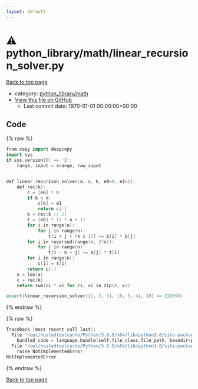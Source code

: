 ```yaml
---
layout: default
---
```


<!-- mathjax config similar to math.stackexchange -->
<script type="text/javascript" async
  src="https://cdnjs.cloudflare.com/ajax/libs/mathjax/2.7.5/MathJax.js?config=TeX-MML-AM_CHTML">
</script>
<script type="text/x-mathjax-config">
  MathJax.Hub.Config({
    TeX: { equationNumbers: { autoNumber: "AMS" }},
    tex2jax: {
      inlineMath: [ ['$','$'] ],
      processEscapes: true
    },
    "HTML-CSS": { matchFontHeight: false },
    displayAlign: "left",
    displayIndent: "2em"
  });
</script>

<script type="text/javascript" src="https://cdnjs.cloudflare.com/ajax/libs/jquery/3.4.1/jquery.min.js"></script>
<script src="https://cdn.jsdelivr.net/npm/jquery-balloon-js@1.1.2/jquery.balloon.min.js" integrity="sha256-ZEYs9VrgAeNuPvs15E39OsyOJaIkXEEt10fzxJ20+2I=" crossorigin="anonymous"></script>
<script type="text/javascript" src="../../../assets/js/copy-button.js"></script>
<link rel="stylesheet" href="../../../assets/css/copy-button.css" />


# :warning: python_library/math/linear_recursion_solver.py

<a href="../../../index.html">Back to top page</a>

* category: <a href="../../../index.html#fcc812ea527936762e2a2536e11e6960">python_library/math</a>
* <a href="{{ site.github.repository_url }}/blob/master/python_library/math/linear_recursion_solver.py">View this file on GitHub</a>
    - Last commit date: 1970-01-01 00:00:00+00:00




## Code

<a id="unbundled"></a>
{% raw %}
```cpp
from copy import deepcopy
import sys
if sys.version[0] == '2':
    range, input = xrange, raw_input


def linear_recursion_solver(a, x, k, e0=0, e1=1):
    def rec(k):
        c = [e0] * n
        if k < n:
            c[k] = e1
            return c[:]
        b = rec(k // 2)
        t = [e0] * (2 * n + 1)
        for i in range(n):
            for j in range(n):
                t[i + j + (k & 1)] += b[i] * b[j]
        for i in reversed(range(n, 2*n)):
            for j in range(n):
                t[i - n + j] += a[j] * t[i]
        for i in range(n):
            c[i] = t[i]
        return c[:]
    n = len(a)
    c = rec(k)
    return sum(ci * xi for ci, xi in zip(c, x))

assert(linear_recursion_solver([1, 2, 3], [6, 5, 4], 10) == 220696)

```
{% endraw %}

<a id="bundled"></a>
{% raw %}
```cpp
Traceback (most recent call last):
  File "/opt/hostedtoolcache/Python/3.8.5/x64/lib/python3.8/site-packages/onlinejudge_verify/docs.py", line 349, in write_contents
    bundled_code = language.bundle(self.file_class.file_path, basedir=pathlib.Path.cwd())
  File "/opt/hostedtoolcache/Python/3.8.5/x64/lib/python3.8/site-packages/onlinejudge_verify/languages/python.py", line 67, in bundle
    raise NotImplementedError
NotImplementedError

```
{% endraw %}

<a href="../../../index.html">Back to top page</a>

